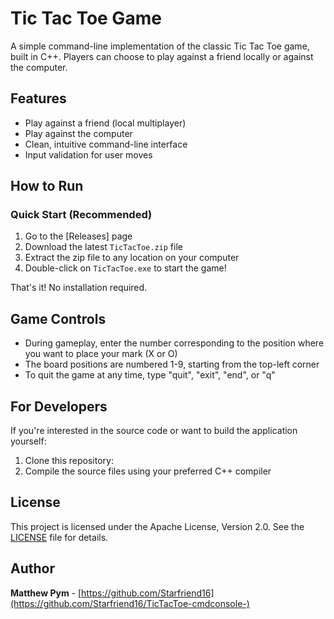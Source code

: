 # Tic Tac Toe Game

A simple command-line implementation of the classic Tic Tac Toe game, built in C++. Players can choose to play against a friend locally or against the computer.

## Features

- Play against a friend (local multiplayer)
- Play against the computer
- Clean, intuitive command-line interface
- Input validation for user moves

## How to Run

### Quick Start (Recommended)

1. Go to the [Releases] page
2. Download the latest `TicTacToe.zip` file
3. Extract the zip file to any location on your computer
4. Double-click on `TicTacToe.exe` to start the game!

That's it! No installation required.

## Game Controls

- During gameplay, enter the number corresponding to the position where you want to place your mark (X or O)
- The board positions are numbered 1-9, starting from the top-left corner
- To quit the game at any time, type "quit", "exit", "end", or "q"

## For Developers

If you're interested in the source code or want to build the application yourself:

1. Clone this repository:
2. Compile the source files using your preferred C++ compiler

## License

This project is licensed under the Apache License, Version 2.0. See the [LICENSE](LICENSE) file for details.

## Author

**Matthew Pym** - [https://github.com/Starfriend16](https://github.com/Starfriend16/TicTacToe-cmdconsole-)

